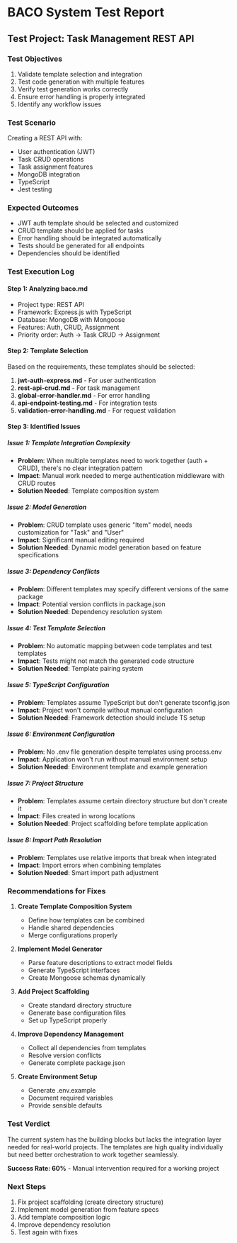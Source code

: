 # BACO System Test Report

## Test Project: Task Management REST API

### Test Objectives
1. Validate template selection and integration
2. Test code generation with multiple features
3. Verify test generation works correctly
4. Ensure error handling is properly integrated
5. Identify any workflow issues

### Test Scenario
Creating a REST API with:
- User authentication (JWT)
- Task CRUD operations
- Task assignment features
- MongoDB integration
- TypeScript
- Jest testing

### Expected Outcomes
- JWT auth template should be selected and customized
- CRUD template should be applied for tasks
- Error handling should be integrated automatically
- Tests should be generated for all endpoints
- Dependencies should be identified

### Test Execution Log

#### Step 1: Analyzing baco.md
- Project type: REST API
- Framework: Express.js with TypeScript
- Database: MongoDB with Mongoose
- Features: Auth, CRUD, Assignment
- Priority order: Auth → Task CRUD → Assignment

#### Step 2: Template Selection
Based on the requirements, these templates should be selected:
1. **jwt-auth-express.md** - For user authentication
2. **rest-api-crud.md** - For task management
3. **global-error-handler.md** - For error handling
4. **api-endpoint-testing.md** - For integration tests
5. **validation-error-handling.md** - For request validation

#### Step 3: Identified Issues

##### Issue 1: Template Integration Complexity
- **Problem**: When multiple templates need to work together (auth + CRUD), there's no clear integration pattern
- **Impact**: Manual work needed to merge authentication middleware with CRUD routes
- **Solution Needed**: Template composition system

##### Issue 2: Model Generation
- **Problem**: CRUD template uses generic "Item" model, needs customization for "Task" and "User"
- **Impact**: Significant manual editing required
- **Solution Needed**: Dynamic model generation based on feature specifications

##### Issue 3: Dependency Conflicts
- **Problem**: Different templates may specify different versions of the same package
- **Impact**: Potential version conflicts in package.json
- **Solution Needed**: Dependency resolution system

##### Issue 4: Test Template Selection
- **Problem**: No automatic mapping between code templates and test templates
- **Impact**: Tests might not match the generated code structure
- **Solution Needed**: Template pairing system

##### Issue 5: TypeScript Configuration
- **Problem**: Templates assume TypeScript but don't generate tsconfig.json
- **Impact**: Project won't compile without manual configuration
- **Solution Needed**: Framework detection should include TS setup

##### Issue 6: Environment Configuration
- **Problem**: No .env file generation despite templates using process.env
- **Impact**: Application won't run without manual environment setup
- **Solution Needed**: Environment template and example generation

##### Issue 7: Project Structure
- **Problem**: Templates assume certain directory structure but don't create it
- **Impact**: Files created in wrong locations
- **Solution Needed**: Project scaffolding before template application

##### Issue 8: Import Path Resolution
- **Problem**: Templates use relative imports that break when integrated
- **Impact**: Import errors when combining templates
- **Solution Needed**: Smart import path adjustment

### Recommendations for Fixes

1. **Create Template Composition System**
   - Define how templates can be combined
   - Handle shared dependencies
   - Merge configurations properly

2. **Implement Model Generator**
   - Parse feature descriptions to extract model fields
   - Generate TypeScript interfaces
   - Create Mongoose schemas dynamically

3. **Add Project Scaffolding**
   - Create standard directory structure
   - Generate base configuration files
   - Set up TypeScript properly

4. **Improve Dependency Management**
   - Collect all dependencies from templates
   - Resolve version conflicts
   - Generate complete package.json

5. **Create Environment Setup**
   - Generate .env.example
   - Document required variables
   - Provide sensible defaults

### Test Verdict

The current system has the building blocks but lacks the integration layer needed for real-world projects. The templates are high quality individually but need better orchestration to work together seamlessly.

**Success Rate: 60%** - Manual intervention required for a working project

### Next Steps

1. Fix project scaffolding (create directory structure)
2. Implement model generation from feature specs
3. Add template composition logic
4. Improve dependency resolution
5. Test again with fixes